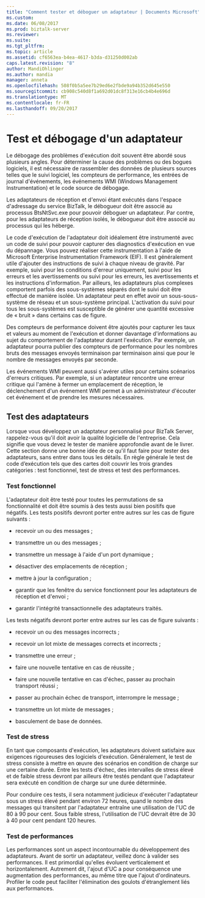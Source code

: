```yaml
---
title: "Comment tester et déboguer un adaptateur | Documents Microsoft"
ms.custom: 
ms.date: 06/08/2017
ms.prod: biztalk-server
ms.reviewer: 
ms.suite: 
ms.tgt_pltfrm: 
ms.topic: article
ms.assetid: cf6563ea-b4ea-4617-b3da-d31250d002ab
caps.latest.revision: "8"
author: MandiOhlinger
ms.author: mandia
manager: anneta
ms.openlocfilehash: 508f0b5a5ee7b29ed6e2fbde9a94b352d645e550
ms.sourcegitcommit: cb908c540d8f1a692d01dc8f313e16cb4b4e696d
ms.translationtype: MT
ms.contentlocale: fr-FR
ms.lasthandoff: 09/20/2017
---
```

# <a name="how-to-test-and-debug-an-adapter"></a>Test et débogage d'un adaptateur
Le débogage des problèmes d'exécution doit souvent être abordé sous plusieurs angles. Pour déterminer la cause des problèmes ou des bogues logiciels, il est nécessaire de rassembler des données de plusieurs sources telles que le suivi logiciel, les compteurs de performance, les entrées de journal d'événements, les événements WMI (Windows Management Instrumentation) et le code source de débogage.  
  
 Les adaptateurs de réception et d'envoi étant exécutés dans l'espace d'adressage du service BizTalk, le débogueur doit être associé au processus BtsNtSvc.exe pour pouvoir déboguer un adaptateur. Par contre, pour les adaptateurs de réception isolés, le débogueur doit être associé au processus qui les héberge.  
  
 Le code d'exécution de l'adaptateur doit idéalement être instrumenté avec un code de suivi pour pouvoir capturer des diagnostics d'exécution en vue du dépannage. Vous pouvez réaliser cette instrumentation à l'aide de Microsoft Enterprise Instrumentation Framework (EIF). Il est généralement utile d'ajouter des instructions de suivi à chaque niveau de gravité. Par exemple, suivi pour les conditions d'erreur uniquement, suivi pour les erreurs et les avertissements ou suivi pour les erreurs, les avertissements et les instructions d'information. Par ailleurs, les adaptateurs plus complexes comportent parfois des sous-systèmes séparés dont le suivi doit être effectué de manière isolée. Un adaptateur peut en effet avoir un sous-sous-système de réseau et un sous-système principal. L'activation du suivi pour tous les sous-systèmes est susceptible de générer une quantité excessive de « bruit » dans certains cas de figure.  
  
 Des compteurs de performance doivent être ajoutés pour capturer les taux et valeurs au moment de l'exécution et donner davantage d'informations au sujet du comportement de l'adaptateur durant l'exécution. Par exemple, un adaptateur pourra publier des compteurs de performance pour les nombres bruts des messages envoyés terminaison par terminaison ainsi que pour le nombre de messages envoyés par seconde.  
  
 Les événements WMI peuvent aussi s'avérer utiles pour certains scénarios d'erreurs critiques.  Par exemple, si un adaptateur rencontre une erreur critique qui l'amène à fermer un emplacement de réception, le déclenchement d'un événement WMI permet à un administrateur d'écouter cet événement et de prendre les mesures nécessaires.  
  
## <a name="adapter-testing"></a>Test des adaptateurs  
 Lorsque vous développez un adaptateur personnalisé pour BizTalk Server, rappelez-vous qu'il doit avoir la qualité logicielle de l'entreprise. Cela signifie que vous devez le tester de manière approfondie avant de le livrer. Cette section donne une bonne idée de ce qu'il faut faire pour tester des adaptateurs, sans entrer dans tous les détails. En règle générale le test de code d’exécution tels que des cartes doit couvrir les trois grandes catégories : test fonctionnel, test de stress et test des performances.  
  
### <a name="function-testing"></a>Test fonctionnel  
 L'adaptateur doit être testé pour toutes les permutations de sa fonctionnalité et doit être soumis à des tests aussi bien positifs que négatifs. Les tests positifs devront porter entre autres sur les cas de figure suivants :  
  
-   recevoir un ou des messages ;  
  
-   transmettre un ou des messages ;  
  
-   transmettre un message à l'aide d'un port dynamique ;  
  
-   désactiver des emplacements de réception ;  
  
-   mettre à jour la configuration ;  
  
-   garantir que les fenêtre du service fonctionnent pour les adaptateurs de réception et d'envoi ;  
  
-   garantir l'intégrité transactionnelle des adaptateurs traités.  
  
 Les tests négatifs devront porter entre autres sur les cas de figure suivants :  
  
-   recevoir un ou des messages incorrects ;  
  
-   recevoir un lot mixte de messages corrects et incorrects ;  
  
-   transmettre une erreur ;  
  
-   faire une nouvelle tentative en cas de réussite ;  
  
-   faire une nouvelle tentative en cas d'échec, passer au prochain transport réussi ;  
  
-   passer au prochain échec de transport, interrompre le message ;  
  
-   transmettre un lot mixte de messages ;  
  
-   basculement de base de données.  
  
### <a name="stress-testing"></a>Test de stress  
 En tant que composants d'exécution, les adaptateurs doivent satisfaire aux exigences rigoureuses des logiciels d'exécution. Généralement, le test de stress consiste à mettre en œuvre des scénarios en condition de charge sur une certaine durée. Entre les tests d'échec, des intervalles de stress élevé et de faible stress devront par ailleurs être testés pendant que l'adaptateur sera exécuté en condition de charge sur une durée déterminée.  
  
 Pour conduire ces tests, il sera notamment judicieux d'exécuter l'adaptateur sous un stress élevé pendant environ 72 heures, quand le nombre des messages qui transitent par l'adaptateur entraîne une utilisation de l'UC de 80 à 90 pour cent. Sous faible stress, l'utilisation de l'UC devrait être de 30 à 40 pour cent pendant 120 heures.  
  
### <a name="performance-testing"></a>Test de performances  
 Les performances sont un aspect incontournable du développement des adaptateurs. Avant de sortir un adaptateur, veillez donc à valider ses performances. Il est primordial qu'elles évoluent verticalement et horizontalement. Autrement dit, l'ajout d'UC a pour conséquence une augmentation des performances, au même titre que l'ajout d'ordinateurs. Profiler le code peut faciliter l'élimination des goulots d'étranglement liés aux performances.